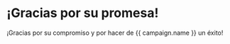 # ¡Gracias por su promesa!

¡Gracias por su compromiso y por hacer de {{ campaign.name }} un éxito!
